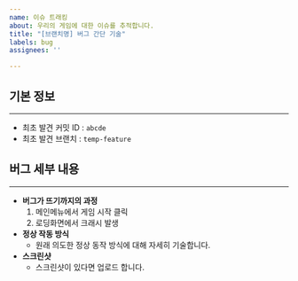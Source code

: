 ```yaml
---
name: 이슈 트래킹
about: 우리의 게임에 대한 이슈를 추적합니다.
title: "[브랜치명] 버그 간단 기술"
labels: bug
assignees: ''

---
```


## 기본 정보
---
- 최초 발견 커밋 ID : ```abcde```
- 최초 발견 브랜치 : ```temp-feature```

## 버그 세부 내용
---
- **버그가 뜨기까지의 과정**
  1. 메인메뉴에서 게임 시작 클릭
  2. 로딩화면에서 크래시 발생
- **정상 작동 방식**
  - 원래 의도한 정상 동작 방식에 대해 자세히 기술합니다. 
- **스크린샷**
  - 스크린샷이 있다면 업로드 합니다.
